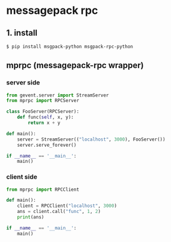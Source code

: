 messagepack rpc
====

## 1. install

```sh
$ pip install msgpack-python msgpack-rpc-python
```


## mprpc (messagepack-rpc wrapper)

### server side

```python
from gevent.server import StreamServer
from mprpc import RPCServer

class FooServer(RPCServer):
    def func(self, x, y):
        return x + y

def main():
    server = StreamServer(("localhost", 3000), FooServer())
    server.serve_forever()

if __name__ == '__main__':
    main()
```

### client side

```python
from mprpc import RPCClient

def main():
    client = RPCClient("localhost", 3000)
    ans = client.call("func", 1, 2)
    print(ans)

if __name__ == '__main__':
    main()
```


